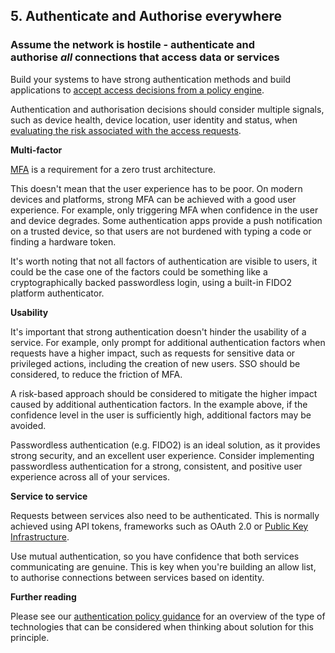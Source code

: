 ## 5. Authenticate and Authorise everywhere

### Assume the network is hostile - authenticate and authorise *all* connections that access data or services

Build your systems to have strong authentication methods and build applications to [accept access decisions from a policy engine](4-Use-policies-to-authorise-requests.md).

Authentication and authorisation decisions should consider multiple signals, such as device health, device location, user identity and status, when [evaluating the risk associated with the access requests](4-Use-policies-to-authorise-requests.md).

**Multi-factor**

[MFA](https://www.ncsc.gov.uk/guidance/multi-factor-authentication-online-services) is a requirement for a zero trust architecture.

This doesn\'t mean that the user experience has to be poor. On modern devices and platforms, strong MFA can be achieved with a good user experience. For example, only triggering MFA when confidence in the user and device degrades. Some authentication apps provide a push notification on a trusted device, so that users are not burdened with typing a code or finding a hardware token.

It\'s worth noting that not all factors of authentication are visible to users, it could be the case one of the factors could be something like a cryptographically backed passwordless login, using a built-in FIDO2 platform authenticator.

**Usability**

It\'s important that strong authentication doesn\'t hinder the usability of a service. For example, only prompt for additional authentication factors when requests have a higher impact, such as requests for sensitive data or privileged actions, including the creation of new users. SSO should be considered, to reduce the friction of MFA.

A risk-based approach should be considered to mitigate the higher impact caused by additional authentication factors. In the example above, if the confidence level in the user is sufficiently high, additional factors may be avoided.

Passwordless authentication (e.g. FIDO2) is an ideal solution, as it provides strong security, and an excellent user experience. Consider implementing passwordless authentication for a strong, consistent, and positive user experience across all of your services.

**Service to service**

Requests between services also need to be authenticated. This is normally achieved using API tokens, frameworks such as OAuth 2.0 or [Public Key Infrastructure](https://www.ncsc.gov.uk/collection/in-house-public-key-infrastructure).

Use mutual authentication, so you have confidence that both services communicating are genuine. This is key when you're building an allow list, to authorise connections between services based on identity.

**Further reading**

Please see our [authentication policy guidance](https://www.ncsc.gov.uk/collection/mobile-device-guidance/enterprise-authentication-policy) for an overview of the type of technologies that can be considered when thinking about solution for this principle.

